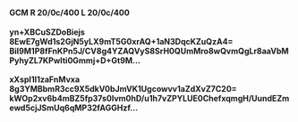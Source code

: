 #### GCM R 20/0c/400 L 20/0c/400
**yn+XBCuSZDoBiejs**<br/>**8EwE7gWd1s2GjN5yLX9mT5G0xrAQ+1aN3DqcKZuQzA4=**<br/>**BiI9M1P8fFnKPn5J/CV8g4YZAQVyS8SrH0QUmMro8wQvmQgLr8aaVbMPyhyZL7KPwIti0Gmmj+D+Gt9M...**<br/><br/>
**xXspl1I1zaFnMvxa**<br/>**8g3YMBbmR3cc9X5dkV0bJmVK1Ugcowvv1aZdXvZ7C20=**<br/>**kWOp2xv6b4mBZ5fp37s0lvm0hD/u1h7vZPYLUE0ChefxqmgH/UundEZmewd5cjJSmUq6qMP32fAGGHzf...**